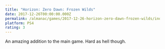 ```yaml
---
title: "Horizon: Zero Dawn: Frozen Wilds"
date: 2017-12-26T00:00:00.000Z
permalink: /almanac/games/2017-12-26-horizon-zero-dawn-frozen-wilds/index.html
platform: PS4
rating: 3
---
```


An amazing addition to the main game. Hard as hell though.